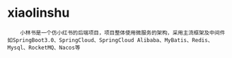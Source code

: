 # xiaolinshu
        小林书是一个仿小红书的后端项目，项目整体使用微服务的架构，采用主流框架及中间件
    如SpringBoot3.0、SpringCloud、SpringCloud Alibaba、MyBatis、Redis、
    Mysql、RocketMQ、Nacos等

